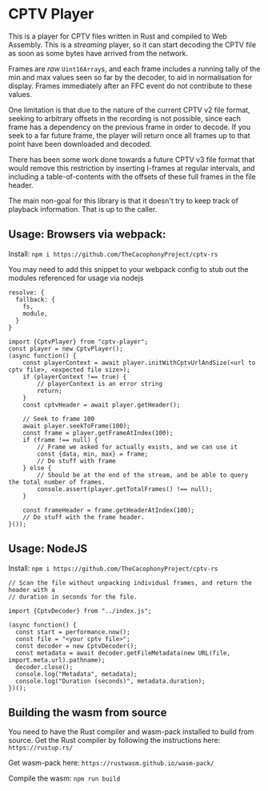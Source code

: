 # CPTV Player

This is a player for CPTV files written in Rust and compiled to Web Assembly.
This is a *streaming* player, so it can start decoding the CPTV file as soon as
some bytes have arrived from the network.

Frames are *raw* `Uint16Array`s, and each frame includes a running tally of the
min and max values seen so far by the decoder, to aid in normalisation for display.
Frames immediately after an FFC event do not contribute to these values.

One limitation is that due to the nature of the current CPTV v2 file format, seeking
to arbitrary offsets in the recording is not possible, since each frame has
a dependency on the previous frame in order to decode.  If you seek to a far future
frame, the player will return once all frames up to that point have been downloaded
and decoded.

There has been some work
done towards a future CPTV v3 file format that would remove this restriction by
inserting I-frames at regular intervals, and including a table-of-contents with
the offsets of these full frames in the file header.

The main non-goal for this library is that it doesn't try to keep track of playback
information.  That is up to the caller.

## Usage: Browsers via webpack:
Install:
`npm i https://github.com/TheCacophonyProject/cptv-rs`

You may need to add this snippet to your webpack config to stub out the modules referenced for usage via nodejs
```
resolve: {
  fallback: {
    fs,
    module,
  }
}
```

```
import {CptvPlayer} from "cptv-player";
const player = new CptvPlayer();
(async function() {
    const playerContext = await player.initWithCptvUrlAndSize(<url to cptv file>, <expected file size>);
    if (playerContext !== true) {
        // playerContext is an error string
        return;
    }
    const cptvHeader = await player.getHeader();
    
    // Seek to frame 100
    await player.seekToFrame(100);
    const frame = player.getFrameAtIndex(100);
    if (frame !== null) {
        // Frame we asked for actually exists, and we can use it
        const {data, min, max} = frame;
        // Do stuff with frame
    } else {
        // Should be at the end of the stream, and be able to query the total number of frames.
        console.assert(player.getTotalFrames() !== null);
    }       
    
    const frameHeader = frame.getHeaderAtIndex(100);
    // Do stuff with the frame header.
}()); 
```

## Usage: NodeJS

Install:
`npm i https://github.com/TheCacophonyProject/cptv-rs`

```
// Scan the file without unpacking individual frames, and return the header with a
// duration in seconds for the file.

import {CptvDecoder} from "../index.js";

(async function() {
  const start = performance.now();
  const file = "<your cptv file>";
  const decoder = new CptvDecoder();
  const metadata = await decoder.getFileMetadata(new URL(file, import.meta.url).pathname);
  decoder.close();
  console.log("Metadata", metadata);
  console.log("Duration (seconds)", metadata.duration);
})();

```

## Building the wasm from source

You need to have the Rust compiler and wasm-pack installed to build from source.
Get the Rust compiler by following the instructions here: `https://rustup.rs/`

Get wasm-pack here: `https://rustwasm.github.io/wasm-pack/`

Compile the wasm: `npm run build`
